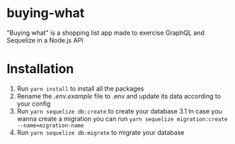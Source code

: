 # buying-what
"Buying what" is a shopping list app made to exercise GraphQL and Sequelize in a Node.js API



# Installation

1. Run `yarn install` to install all the packages
2. Rename the *.env.example* file to .env and update its data according to your config
3. Run `yarn sequelize db:create` to create your database
3.1 In case you wanna create a migration you can run `yarn sequelize migration:create --name=migration-name`
4. Run `yarn sequelize db:migrate` to migrate your database
